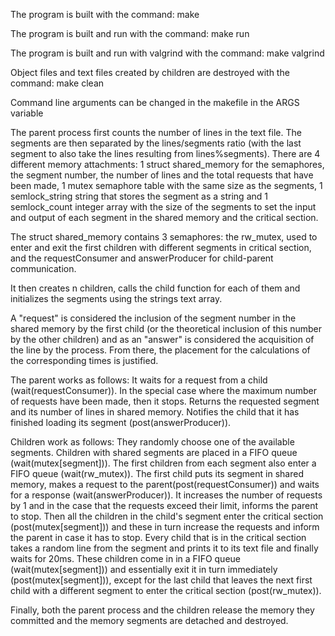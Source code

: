 The program is built with the command:
make

The program is built and run with the command:
make run

The program is built and run with valgrind with the command:
make valgrind

Object files and text files created by children are destroyed with the command:
make clean

Command line arguments can be changed in the makefile in the ARGS variable

The parent process first counts the number of lines in the text file. The segments are then separated by the lines/segments ratio (with the last segment to also take the lines resulting from lines%segments). There are 4 different memory attachments: 1 struct shared_memory for the semaphores, the segment number, the number of lines and the total requests that have been made, 1 mutex semaphore table with the same size as the segments, 1 semlock_string string that stores the segment as a string and 1 semlock_count integer array with the size of the segments to set the input and output of each segment in the shared memory and the critical section.

The struct shared_memory contains 3 semaphores: the rw_mutex, used to enter and exit the first children with different segments in critical section, and the requestConsumer and answerProducer for child-parent communication.

It then creates n children, calls the child function for each of them and initializes the segments using the strings text array.

A "request" is considered the inclusion of the segment number in the shared memory by the first child (or the theoretical inclusion of this number by the other children) and as an "answer" is considered the acquisition of the line by the process. From there, the placement for the calculations of the corresponding times is justified.

The parent works as follows: It waits for a request from a child (wait(requestConsumer)). In the special case where the maximum number of requests have been made, then it stops. Returns the requested segment and its number of lines in shared memory. Notifies the child that it has finished loading its segment (post(answerProducer)).

Children work as follows: They randomly choose one of the available segments. Children with shared segments are placed in a FIFO queue (wait(mutex[segment])). The first children from each segment also enter a FIFO queue (wait(rw_mutex)). The first child puts its segment in shared memory, makes a request to the parent(post(requestConsumer)) and waits for a response (wait(answerProducer)). It increases the number of requests by 1 and in the case that the requests exceed their limit, informs the parent to stop. Then all the children in the child's segment enter the critical section (post(mutex[segment])) and these in turn increase the requests and inform the parent in case it has to stop. Every child that is in the critical section takes a random line from the segment and prints it to its text file and finally waits for 20ms. These children come in in a FIFO queue (wait(mutex[segment])) and essentially exit it in turn immediately (post(mutex[segment])), except for the last child that leaves the next first child with a different segment to enter the critical section (post(rw_mutex)).

Finally, both the parent process and the children release the memory they committed and the memory segments are detached and destroyed.